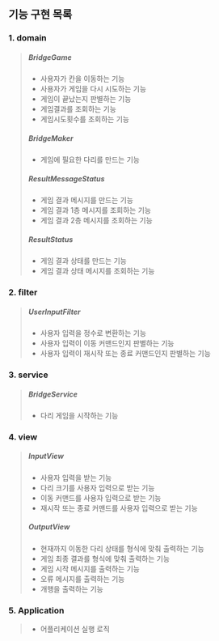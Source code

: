## 기능 구현 목록

### 1. domain
> ##### BridgeGame
>* 사용자가 칸을 이동하는 기능
>* 사용자가 게임을 다시 시도하는 기능
>* 게임이 끝났는지 판별하는 기능
>* 게임결과를 조회하는 기능
>* 게임시도횟수를 조회하는 기능
>
>##### BridgeMaker
>* 게임에 필요한 다리를 만드는 기능
>
>##### ResultMessageStatus
>* 게임 결과 메시지를 만드는 기능
>* 게임 결과 1층 메시지를 조회하는 기능
>* 게임 결과 2층 메시지를 조회하는 기능
>
>##### ResultStatus
>* 게임 결과 상태를 만드는 기능
>* 게임 결과 상태 메시지를 조회하는 기능


### 2. filter
> ##### UserInputFilter
>* 사용자 입력을 정수로 변환하는 기능
>* 사용자 입력이 이동 커맨드인지 판별하는 기능
>* 사용자 입력이 재시작 또는 종료 커맨드인지 판별하는 기능


### 3. service
> ##### BridgeService
>* 다리 게임을 시작하는 기능


### 4. view
> ##### InputView
>* 사용자 입력을 받는 기능
>* 다리 크기를 사용자 입력으로 받는 기능
>* 이동 커맨드를 사용자 입력으로 받는 기능
>* 재시작 또는 종료 커맨드를 사용자 입력으로 받는 기능
>
>##### OutputView
>* 현재까지 이동한 다리 상태를 형식에 맞춰 출력하는 기능
>* 게임 최종 결과를 형식에 맞춰 출력하는 기능
>* 게임 시작 메시지를 출력하는 기능
>* 오류 메시지를 출력하는 기능
>* 개행을 출력하는 기능


### 5. Application
>* 어플리케이션 실행 로직 
